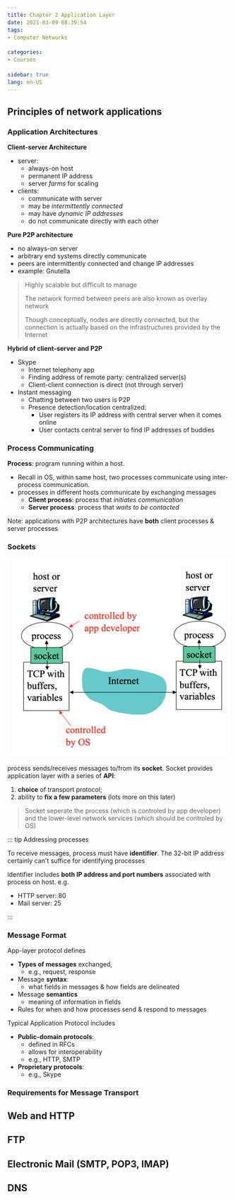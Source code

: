 ```yaml
---
title: Chapter 2 Application Layer
date: 2021-03-09 08:39:54
tags: 
- Computer Networks

categories: 
- Courses

sidebar: true
lang: en-US
---
```



<!-- more -->


## Principles of network applications

### Application Architectures

**Client-server Architecture**

- server:
  - always-on host
  - permanent IP address 
  - server *farms* for scaling
- clients:
  - communicate with server 
  - may be *intermittently connected*
  - may have *dynamic IP addresses*
  - do not communicate directly with each other

**Pure P2P architecture**

- no always-on server 
- arbitrary end systems directly communicate
- peers are intermittently connected and change IP addresses
- example: Gnutella

> Highly scalable but difficult to manage
> 
> The network formed between peers are also known as overlay network
> 
> Though conceptually, nodes are directly connected, but the connection is actually based on the infrastructures provided by the Internet

**Hybrid of client-server and P2P**

- Skype
  - Internet telephony app
  - Finding address of remote party: centralized server(s) 
  - Client-client connection is direct (not through server)
- Instant messaging
  - Chatting between two users is P2P
  - Presence detection/location centralized:
    - User registers its IP address with central server when it comes online
    - User contacts central server to find IP addresses of buddies

### Process Communicating

**Process**: program running within a host.
- Recall in OS, within same host, two processes communicate using inter-process communication.
- processes in different hosts communicate by exchanging messages
  - **Client process**: process that *initiates communication*
  - **Server process**: process that *waits to be contacted*

Note: applications with P2P architectures have **both** client processes & server processes

### Sockets

![](./img/03-09-09-28-58.png)

process sends/receives messages to/from its **socket**. Socket provides application layer with a series of **API**: 
1. **choice** of transport protocol; 
2. ability to **fix a few parameters** (lots more on this later)

> Socket seperate the process (which is controled by app developer) and the lower-level network services (which should be controled by OS)

::: tip Addressing processes

To receive messages, process must have **identifier**. The 32-bit IP address certainly can't suffice for identifying processes

identifier includes **both IP address and port numbers** associated with process on host. e.g.
- HTTP server: 80
- Mail server: 25

:::

### Message Format

App-layer protocol defines
- **Types of messages** exchanged,
  - e.g., request, response 
- Message **syntax**:
  - what fields in messages & how fields are delineated
- Message **semantics**
  - meaning of information in fields
- Rules for when and how processes send & respond to messages

Typical Application Protocol includes

- **Public-domain protocols**:
  - defined in RFCs
  - allows for interoperability 
  - e.g., HTTP, SMTP 
- **Proprietary protocols**:
  - e.g., Skype



### Requirements for Message Transport



## Web and HTTP



## FTP



## Electronic Mail (SMTP, POP3, IMAP)



## DNS